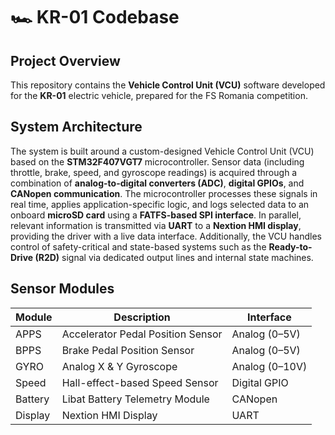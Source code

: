 # 🏎️ KR-01 Codebase

## Project Overview

This repository contains the **Vehicle Control Unit (VCU)** software developed for the **KR-01** electric vehicle, prepared for the FS Romania competition.

## System Architecture

The system is built around a custom-designed Vehicle Control Unit (VCU) based on the **STM32F407VGT7** microcontroller. Sensor data (including throttle, brake, speed, and gyroscope readings) is acquired through a combination of **analog-to-digital converters (ADC)**, **digital GPIOs**, and **CANopen communication**. The microcontroller processes these signals in real time, applies application-specific logic, and logs selected data to an onboard **microSD card** using a **FATFS-based SPI interface**. In parallel, relevant information is transmitted via **UART** to a **Nextion HMI display**, providing the driver with a live data interface. Additionally, the VCU handles control of safety-critical and state-based systems such as the **Ready-to-Drive (R2D)** signal via dedicated output lines and internal state machines.

## Sensor Modules

| Module     | Description                             | Interface         |
|------------|-----------------------------------------|-------------------|
| APPS       | Accelerator Pedal Position Sensor       | Analog (0–5V)     |
| BPPS       | Brake Pedal Position Sensor             | Analog (0–5V)     |
| GYRO       | Analog X & Y Gyroscope                  | Analog (0–10V)    |
| Speed      | Hall-effect-based Speed Sensor          | Digital GPIO      |
| Battery    | Libat Battery Telemetry Module          | CANopen           |
| Display    | Nextion HMI Display                     | UART              |

